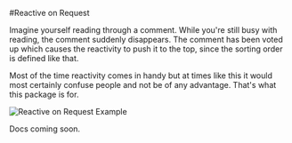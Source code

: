 #Reactive on Request

Imagine yourself reading through a comment. While you're still busy with reading,
the comment suddenly disappears. The comment has been voted up which causes the
reactivity to push it to the top, since the sorting order is defined like that.

Most of the time reactivity comes in handy but at times like this it would
most certainly confuse people and not be of any advantage. That's what this
package is for.

![Reactive on Request Example](http://i.gyazo.com/d7b86dfc3f923c5309fd0d940d8516c9.png)

Docs coming soon.
